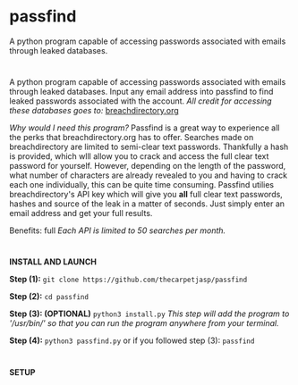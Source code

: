 # passfind
A python program capable of accessing passwords associated with emails through leaked databases.

#

A python program capable of accessing passwords associated with emails through leaked databases. Input any email address into passfind to find leaked passwords associated with the account.
*All credit for accessing these databases goes to:* [breachdirectory.org](https://breachdirectory.org)




*Why would I need this program?*
Passfind is a great way to experience all the perks that breachdirectory.org has to offer. Searches made on breachdirectory are limited to semi-clear text passwords. Thankfully a hash is provided, which wlll allow you to crack and access the full clear text password for yourself. However, depending on the length of the password, what number of characters are already revealed to you and having to crack each one individually, this can be quite time consuming. Passfind utilies breachdirectory's API key which will give you **all** full clear text passwords, hashes and source of the leak in a matter of seconds. Just simply enter an email address and get your full results.

Benefits:
  full
*Each API is limited to 50 searches per month.*


#


**INSTALL AND LAUNCH**

**Step (1):**
`git clone https://github.com/thecarpetjasp/passfind`



**Step (2):**
`cd passfind`


**Step (3): (OPTIONAL)**
`python3 install.py`
*This step will add the program to '/usr/bin/' so that you can run the program anywhere from your terminal.*


**Step (4):**
`python3 passfind.py`
or if you followed step (3):
`passfind`


#


**SETUP**

